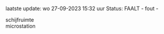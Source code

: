 laatste update: 
wo 27-09-2023 15:32   uur 
Status: FAALT - fout - 
<div class="service R">schijfruimte</div><div class="service Y">microstation</div>